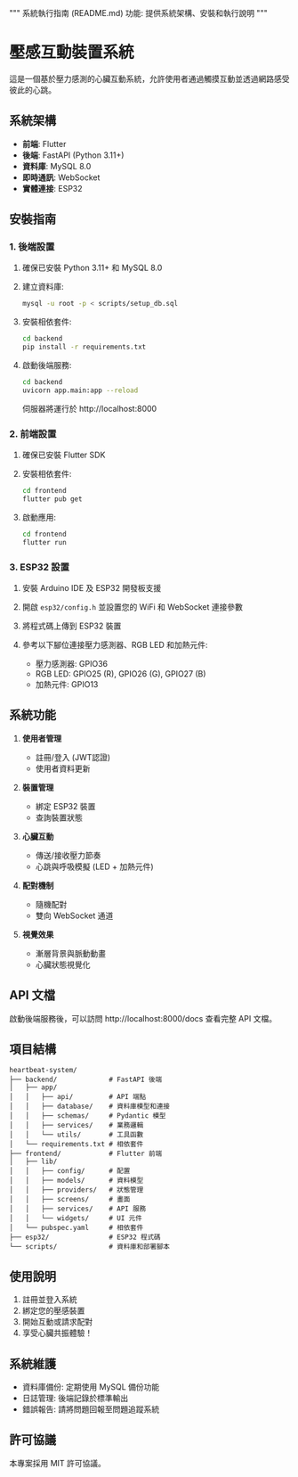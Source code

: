 """
系統執行指南 (README.md)
功能: 提供系統架構、安裝和執行說明
"""
# 壓感互動裝置系統

這是一個基於壓力感測的心臟互動系統，允許使用者通過觸摸互動並透過網路感受彼此的心跳。

## 系統架構

- **前端**: Flutter
- **後端**: FastAPI (Python 3.11+)
- **資料庫**: MySQL 8.0
- **即時通訊**: WebSocket
- **實體連接**: ESP32

## 安裝指南

### 1. 後端設置

1. 確保已安裝 Python 3.11+ 和 MySQL 8.0

2. 建立資料庫:
   ```bash
   mysql -u root -p < scripts/setup_db.sql
   ```

3. 安裝相依套件:
   ```bash
   cd backend
   pip install -r requirements.txt
   ```

4. 啟動後端服務:
   ```bash
   cd backend
   uvicorn app.main:app --reload
   ```
   伺服器將運行於 http://localhost:8000

### 2. 前端設置

1. 確保已安裝 Flutter SDK

2. 安裝相依套件:
   ```bash
   cd frontend
   flutter pub get
   ```

3. 啟動應用:
   ```bash
   cd frontend
   flutter run
   ```

### 3. ESP32 設置

1. 安裝 Arduino IDE 及 ESP32 開發板支援

2. 開啟 `esp32/config.h` 並設置您的 WiFi 和 WebSocket 連接參數

3. 將程式碼上傳到 ESP32 裝置

4. 參考以下腳位連接壓力感測器、RGB LED 和加熱元件:
   - 壓力感測器: GPIO36
   - RGB LED: GPIO25 (R), GPIO26 (G), GPIO27 (B)
   - 加熱元件: GPIO13

## 系統功能

1. **使用者管理**
   - 註冊/登入 (JWT認證)
   - 使用者資料更新

2. **裝置管理**
   - 綁定 ESP32 裝置
   - 查詢裝置狀態

3. **心臟互動**
   - 傳送/接收壓力節奏
   - 心跳與呼吸模擬 (LED + 加熱元件)

4. **配對機制**
   - 隨機配對
   - 雙向 WebSocket 通道

5. **視覺效果**
   - 漸層背景與脈動動畫
   - 心臟狀態視覺化

## API 文檔

啟動後端服務後，可以訪問 http://localhost:8000/docs 查看完整 API 文檔。

## 項目結構

```
heartbeat-system/
├── backend/             # FastAPI 後端
│   ├── app/
│   │   ├── api/         # API 端點
│   │   ├── database/    # 資料庫模型和連接
│   │   ├── schemas/     # Pydantic 模型
│   │   ├── services/    # 業務邏輯
│   │   └── utils/       # 工具函數
│   └── requirements.txt # 相依套件
├── frontend/            # Flutter 前端
│   ├── lib/
│   │   ├── config/      # 配置
│   │   ├── models/      # 資料模型
│   │   ├── providers/   # 狀態管理
│   │   ├── screens/     # 畫面
│   │   ├── services/    # API 服務
│   │   └── widgets/     # UI 元件
│   └── pubspec.yaml     # 相依套件
├── esp32/               # ESP32 程式碼
└── scripts/             # 資料庫和部署腳本
```

## 使用說明

1. 註冊並登入系統
2. 綁定您的壓感裝置
3. 開始互動或請求配對
4. 享受心臟共振體驗！

## 系統維護

- 資料庫備份: 定期使用 MySQL 備份功能
- 日誌管理: 後端記錄於標準輸出
- 錯誤報告: 請將問題回報至問題追蹤系統

## 許可協議

本專案採用 MIT 許可協議。
